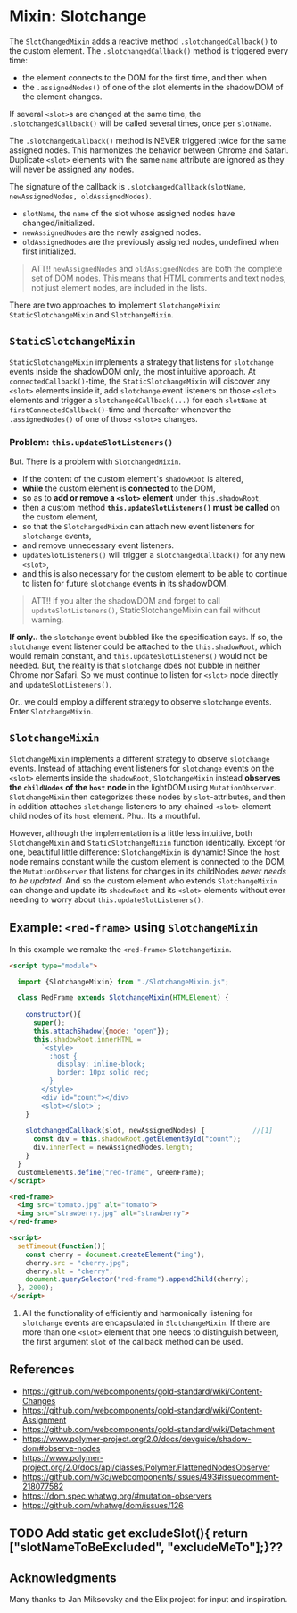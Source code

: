# Mixin: Slotchange

The `SlotChangedMixin` adds a reactive method `.slotchangedCallback()` to the custom element.
The `.slotchangedCallback()` method is triggered every time:
* the element connects to the DOM for the first time, and then when
* the `.assignedNodes()` of one of the slot elements in the shadowDOM of the element changes.

If several `<slot>`s are changed at the same time, the `.slotchangedCallback()` will be
called several times, once per `slotName`.

The `.slotchangedCallback()` method is NEVER triggered twice for the same assigned nodes.
This harmonizes the behavior between Chrome and Safari.
Duplicate `<slot>` elements with the same `name` attribute are ignored 
as they will never be assigned any nodes. 

The signature of the callback is `.slotchangedCallback(slotName, newAssignedNodes, oldAssignedNodes)`.
* `slotName`, the `name` of the slot whose assigned nodes have changed/initialized.
* `newAssignedNodes` are the newly assigned nodes.
* `oldAssignedNodes` are the previously assigned nodes, undefined when first initialized.

> ATT!! `newAssignedNodes` and `oldAssignedNodes` are both the complete set of DOM nodes.
This means that HTML comments and text nodes, not just element nodes, are included in the lists.

There are two approaches to implement `SlotchangeMixin`: 
`StaticSlotchangeMixin` and `SlotchangeMixin`.

## `StaticSlotchangeMixin`
`StaticSlotchangeMixin` implements a strategy that listens for `slotchange` events inside 
the shadowDOM only, the most intuitive approach.
At `connectedCallback()`-time, the `StaticSlotchangeMixin` will discover any `<slot>`
elements inside it, add `slotchange` event listeners on those `<slot>` elements and trigger 
a `slotchangedCallback(...)` for each `slotName` at `firstConnectedCallback()`-time and thereafter 
whenever the `.assignedNodes()` of one of those `<slot>`s changes.

### Problem: `this.updateSlotListeners()`
But. There is a problem with `SlotchangedMixin`.
* If the content of the custom element's `shadowRoot` is altered,
* **while** the custom element is **connected** to the DOM,
* so as to **add or remove a `<slot>` element** under `this.shadowRoot`,
* then a custom method **`this.updateSlotListeners()` must be called** on 
the custom element,
* so that the `SlotchangedMixin` can attach new event listeners for `slotchange` events,
* and remove unnecessary event listeners.
* `updateSlotListeners()` will trigger a `slotchangedCallback()` for any new `<slot>`,
* and this is also necessary for the custom element to be able to continue to 
listen for future `slotchange` events in its shadowDOM.

> ATT!! if you alter the shadowDOM and forget to call `updateSlotListeners()`, 
StaticSlotchangeMixin can fail without warning.

**If only..** the `slotchange` event bubbled like the specification says.
If so, the `slotchange` event listener could be attached to the `this.shadowRoot`,
which would remain constant, and `this.updateSlotListeners()` would not be needed.
But, the reality is that `slotchange` does not bubble in neither Chrome nor Safari. 
So we must continue to listen for `<slot>` node directly and `updateSlotListeners()`.

Or.. we could employ a different strategy to observe `slotchange` events. Enter `SlotchangeMixin`.

## `SlotchangeMixin`
`SlotchangeMixin` implements a different strategy to observe `slotchange` events.
Instead of attaching event listeners for `slotchange` events on the `<slot>` elements 
inside the `shadowRoot`, `SlotchangeMixin` instead **observes the `childNodes` of the
`host` node** in the lightDOM using `MutationObserver`. `SlotchangeMixin` then categorizes 
these nodes by `slot`-attributes,
and then in addition attaches `slotchange` listeners to any chained `<slot>` element child nodes
of its `host` element. Phu.. Its a mouthful.

However, although the implementation is a little less intuitive, 
both `SlotchangeMixin` and `StaticSlotchangeMixin` function identically. 
Except for one, beautiful little difference: `SlotchangeMixin` is dynamic! 
Since the `host` node remains constant while the custom element is connected to the DOM,
the `MutationObserver` that listens for changes in its childNodes *never needs to be updated*.
And so the custom element who extends `SlotchangeMixin` can change and update its
`shadowRoot` and its `<slot>` elements without ever needing to worry about `this.updateSlotListeners()`.

## Example: `<red-frame>` using `SlotchangeMixin`

In this example we remake the `<red-frame>` `SlotchangeMixin`.

```html
<script type="module">

  import {SlotchangeMixin} from "./SlotchangeMixin.js";

  class RedFrame extends SlotchangeMixin(HTMLElement) {       
    
    constructor(){
      super();
      this.attachShadow({mode: "open"});     
      this.shadowRoot.innerHTML =                   
        `<style>
          :host {
            display: inline-block;
            border: 10px solid red;
          }                                                                              
        </style>
        <div id="count"></div>               
        <slot></slot>`;                     
    }
    
    slotchangedCallback(slot, newAssignedNodes) {            //[1]
      const div = this.shadowRoot.getElementById("count");
      div.innerText = newAssignedNodes.length;
    }
  }
  customElements.define("red-frame", GreenFrame);
</script>

<red-frame>                                      
  <img src="tomato.jpg" alt="tomato">
  <img src="strawberry.jpg" alt="strawberry">
</red-frame>

<script>
  setTimeout(function(){
    const cherry = document.createElement("img");
    cherry.src = "cherry.jpg";
    cherry.alt = "cherry";
    document.querySelector("red-frame").appendChild(cherry); 
  }, 2000);
</script>
```
1. All the functionality of efficiently and harmonically listening for `slotchange` events
are encapsulated in `SlotchangeMixin`.
If there are more than one `<slot>` element that one needs to distinguish between, 
the first argument `slot` of the callback method can be used.

## References
* https://github.com/webcomponents/gold-standard/wiki/Content-Changes
* https://github.com/webcomponents/gold-standard/wiki/Content-Assignment
* https://github.com/webcomponents/gold-standard/wiki/Detachment                                  
* https://www.polymer-project.org/2.0/docs/devguide/shadow-dom#observe-nodes
* https://www.polymer-project.org/2.0/docs/api/classes/Polymer.FlattenedNodesObserver
* https://github.com/w3c/webcomponents/issues/493#issuecomment-218077582
* https://dom.spec.whatwg.org/#mutation-observers
* https://github.com/whatwg/dom/issues/126

## TODO Add static get excludeSlot(){ return ["slotNameToBeExcluded", "excludeMeTo"];}??
 
## Acknowledgments
Many thanks to Jan Miksovsky and the Elix project for input and inspiration.